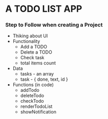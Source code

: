 # A TODO LIST APP



### Step to Follow when creating a Project

- Thiking about UI
- Functionality
    - Add a TODO
    - Delete a TODO
    - Check task
    - total items count
- Data
    - tasks - an array
    - task - { done, text, id }
- Functions (in code)
    - addTodo
    - deleteTodo
    - checkTodo
    - renderTodoList
    - showNotification
